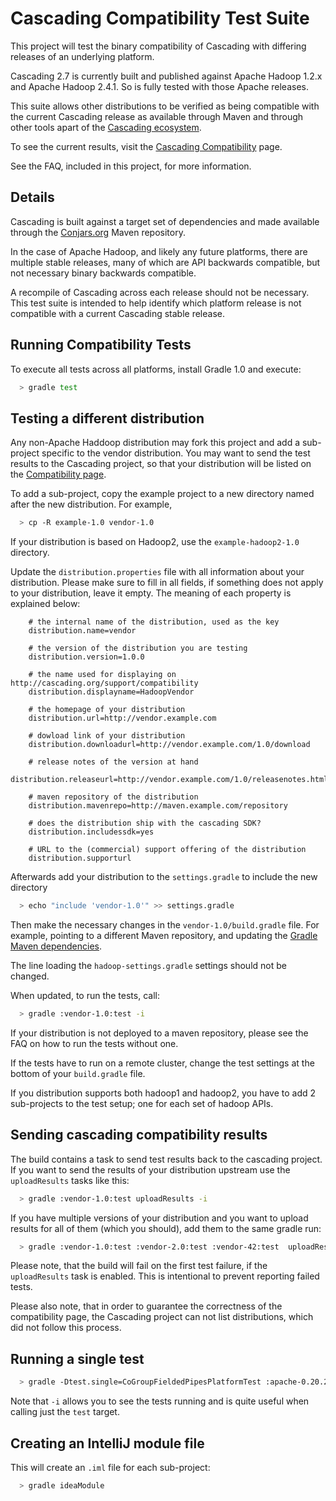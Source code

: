 # Cascading Compatibility Test Suite

This project will test the binary compatibility of Cascading with differing releases of an underlying platform.

Cascading 2.7 is currently built and published against Apache Hadoop 1.2.x and Apache Hadoop 2.4.1. So is fully tested
with those Apache releases.

This suite allows other distributions to be verified as being compatible with the current Cascading release as available
through Maven and through other tools apart of the [Cascading ecosystem](http://www.cascading.org/extensions/).

To see the current results, visit the [Cascading Compatibility](http://cascading.org/support/compatibility/) page.

See the FAQ, included in this project, for more information.

## Details

Cascading is built against a target set of dependencies and made available through the [Conjars.org](http://conjars.org/)
Maven repository.

In the case of Apache Hadoop, and likely any future platforms, there are multiple stable releases, many of which are
API backwards compatible, but not necessary binary backwards compatible.

A recompile of Cascading across each release should not be necessary. This test suite is intended to help
identify which platform release is not compatible with a current Cascading stable release.

## Running Compatibility Tests

To execute all tests across all platforms, install Gradle 1.0 and execute:

```bash
  > gradle test
```

## Testing a different distribution

Any non-Apache Haddoop distribution may fork this project and add a sub-project specific to the vendor distribution. You
may want to send the test results to the Cascading project, so that your distribution will be listed on the
[Compatibility page](http://cascading.org/support/compatibility).

To add a sub-project, copy the example project to a new directory named after the new distribution. For example,

```bash
  > cp -R example-1.0 vendor-1.0
```

If your distribution is based on Hadoop2, use the `example-hadoop2-1.0` directory.

Update the `distribution.properties` file with all information about your distribution. Please make sure to fill in all
fields, if something does not apply to your distribution, leave it empty. The meaning of each property is explained
below:

```
    # the internal name of the distribution, used as the key
    distribution.name=vendor

    # the version of the distribution you are testing
    distribution.version=1.0.0

    # the name used for displaying on http://cascading.org/support/compatibility
    distribution.displayname=HadoopVendor

    # the homepage of your distribution
    distribution.url=http://vendor.example.com

    # dowload link of your distribution
    distribution.downloadurl=http://vendor.example.com/1.0/download

    # release notes of the version at hand
    distribution.releaseurl=http://vendor.example.com/1.0/releasenotes.html

    # maven repository of the distribution
    distribution.mavenrepo=http://maven.example.com/repository

    # does the distribution ship with the cascading SDK?
    distribution.includessdk=yes

    # URL to the (commercial) support offering of the distribution
    distribution.supporturl
```


Afterwards add your distribution to the `settings.gradle` to include the new directory
```bash
  > echo "include 'vendor-1.0'" >> settings.gradle
```

Then make the necessary changes in the `vendor-1.0/build.gradle` file. For example, pointing to a different
Maven repository, and updating the [Gradle Maven dependencies](http://gradle.org/docs/current/userguide/artifact_dependencies_tutorial.html).

The line loading the `hadoop-settings.gradle` settings should not be changed.

When updated, to run the tests, call:

```bash
  > gradle :vendor-1.0:test -i
```

If your distribution is not deployed to a maven repository, please see the FAQ on how to run the tests without one.

If the tests have to run on a remote cluster, change the test settings at the bottom of your `build.gradle` file.

If you distribution supports both hadoop1 and hadoop2, you have to add 2 sub-projects to the test setup; one for each set of hadoop APIs.

## Sending cascading compatibility results

The build contains a task to send test results back to the cascading project. If you want to send the results of your
distribution upstream use the `uploadResults` tasks like this:

```bash
  > gradle :vendor-1.0:test uploadResults -i
```

If you have multiple versions of your distribution and you want to upload results for all of them (which you should),
add them to the same gradle run:

```bash
  > gradle :vendor-1.0:test :vendor-2.0:test :vendor-42:test  uploadResults -i
```

Please note, that the build will fail on the first test failure, if the `uploadResults` task is enabled. This is
intentional to prevent reporting failed tests.

Please also note, that in order to guarantee the correctness of the compatibility page, the Cascading project can not
list distributions, which did not follow this process.

## Running a single test

```bash
  > gradle -Dtest.single=CoGroupFieldedPipesPlatformTest :apache-0.20.2:test -i
```

Note that `-i` allows you to see the tests running and is quite useful when calling just the `test` target.


## Creating an IntelliJ module file

This will create an `.iml` file for each sub-project:

```bash
  > gradle ideaModule
```


